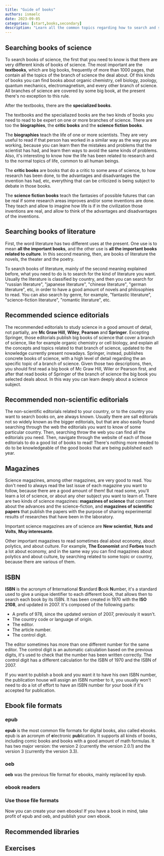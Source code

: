 ```yaml
---
title: "Guide of books"
authors: ismaelc
date: 2023-09-05
categories: [start,books,secondary]
description: "Learn all the common topics regarding how to search and select books for science, and books in general. Also, a good amount of technical topics regarding books are teached"
---
```


## Searching books of science

To search books of science, the first that you need to know is that there are very different kinds of books of science. The most important are the **textbooks**, which are big books, frequently of more than 1000 pages, that contain all the topics of the branch of science the deal about. Of this kinds of books you can find books about organic chemistry, cell biology, zoology, quantum mechanics, electromagnetism, and every other branch of science. All branches of science are covered by some big book, at the present there's no exception to this rule.

After the textbooks, there are the **specialized books**.

The textbooks and the specialiazed books are the two kinds of books you need to read to be expert on one or more branches of science. There are too the **biographies**, the **critic books** and the **science fiction books**.

The **biographies** teach the life of one or more scientists. They are very useful to read if that person has worked in a similar way as the way you are working, because you can learn then the mistakes and problems that the scientist has had, and learn then ways to avoid the same kinds of problems. Also, it's interesting to know how the life has been related to research and to the normal topics of life, common to all human beings.

The **critic books** are books that do a critic to some area of science, to how research has been done, to the advantages and disadvantages the invention has had, etc, everything that can be criticized is being subject to debate in those books.

The **science fiction books** teach the fantasies of possible futures that can be real if some research areas improves and/or some inventions are done. They teach and allow to imagine how life is if in the civilization those inventions are real, and allow to think of the advantages and disadvantages of the inventions.

## Searching books of literature

First, the word literature has two different uses at the present. One use is to mean **all the important books**, and the other use is **all the important books related to culture**. In this second meaning, then, are books of literature the novels, the theater and the poetry.

To search books of literature, mainly of the second meaning explained before, what you need to do is to search for the kind of literature you want. Usually the literature is classified by country, and then you can search for "russian literature", "japanese literature", "chinese literature", "german literature", etc, in order to have a good amount of novels and philosophies to read. You can also search by genre, for example, "fantastic literature", "science-fiction literature", "romantic literature", etc.

## Recommended science editorials

The recommended editorials to study science in a good amount of detail, not partially, are **Mc Graw Hill**, **Wiley**, **Pearson** and **Springer**. Excepting Springer, those editorials publish big books of science that cover a branch of science, like for example organic chemistry or cell biology, and explain all the concepts and topics related to that branch of science, updated to the knowledge currently present nowadays. Springer, instead, publishes concrete books of science, with a high level of detail regarding the an specific topic of a branch of science. Given those two descriptions, then, you should first read a big book of Mc Graw Hill, Wiler or Pearson first, and after that read books of Springer of the branch of science the big book you selected deals about. In this way you can learn deeply about a science subject.

## Recommended non-scientific editorials

The non-scientific editorials related to your country, or to the country you want to search books on, are always known. Usually there are sall editorials not so widely known as the bigger editorials, but that are also easily found searching through the web the editorials you want to know of some particular country. Then, searching throw the web you can find all the editorials you need. Then, navigate through the website of each of those editorials to do a good list of books to read! There's nothing more needed to do to be knowledgeable of the good books that are being published each year.

## Magazines

Science magazines, among other magazines, are very good to read. You don't need to always read the last issue of each magazine you want to follow, because there are a good amount of them! But read some, you'll learn a lot of science, or about any oher subject you want to learn of. There are two kinds of science magazines: **magazines of science** that comment about the advances and the science-fiction, and **magazines of scientific papers** that publish the papers with the purpose of sharing experimental results of researches that have been in the laboratory.

Important science magazines are of science are **New scientist**, **Nuts and Volts**, **Muy interesante**.

Other important magazines to read sometimes deal about economy, about polytics, and about culture. For example, **The Economist** and **Forbes** teach a lot about economy, and in the same way you can find magazines about polytics and about culture, by searching related to some topic or country, because there are various of them.

## ISBN

**ISBN** is the acronym of **I**nternational **S**tandard **B**ook **N**umber, it's a standard used to give a unique identifier to each different book, that allows then to search each book by its ISBN. It has been created in 1970 with the **ISO 2108**, and updated in 2007. It's composed of the following parts:

- A prefix of 978, since the updated version of 2007, previously it wasn't.
- The country code or language of origin.
- The editor.
- The article number.
- The control digit.

The editor sometimes has more than one different number for the same editor. The control digit is an automatic calculation based on the previous digits, it's used to check that the number has been written correctly. The control digit has a different calculation for the ISBN of 1970 and the ISBN of 2007.

If you want to publish a book and you want it to have his own ISBN number, the publication house will assign an ISBN number to it, you usually won't need to do a lot of effort to have an ISBN number for your book if it's accepted for publication.

## Ebook file formats

### epub

**epub** is the most common file formats for digital books, also called ebooks. epub is an acronym of **e**lectronic **pub**lication. It supports all kinds of books, including comic books and books with a good amount of math formulas.  It has two major version: the version 2 (currently the version 2.0.1) and the version 3 (currently the version 3.3).

### oeb

**oeb** was the previous file format for ebooks, mainly replaced by epub.

### ebook readers

### Use those file formats

Now you can create your own ebooks! If you have a book in mind, take profit of epub and oeb, and publish your own ebook.

## Recommended libraries

## Exercises

